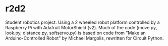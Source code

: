 # r2d2

Student robotics project. Using a 2 wheeled robot platform controlled by a Raspberry Pi with Adafruit MotorShield (v2). Much of the code (move.py, look.py, distance.py, softservo.py) is based on code from "Make an Arduino-Controlled Robot" by Michael Margolis, rewritten for Circuit Python.

